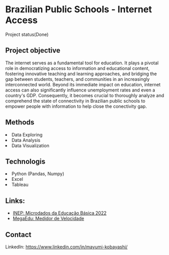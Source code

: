 # Brazilian Public Schools - Internet Access
Project status(Done)

## Project objective
The internet serves as a fundamental tool for education. It plays a pivotal role in democratizing access to information and educational content, fostering innovative teaching and learning approaches, and bridging the gap between students, teachers, and communities in an increasingly interconnected world. Beyond its immediate impact on education, internet access can also significantly influence unemployment rates and even a country's GDP. Consequently, it becomes crucial to thoroughly analyze and comprehend the state of connectivity in Brazilian public schools to empower people with information to help close the conectivity gap.

## Methods
<li>Data Exploring</li>
<li>Data Analysis</li>
<li>Data Visualization</li>


## Technologis
<li>Python (Pandas, Numpy)</li>
<li>Excel</li>
<li>Tableau</li>


## Links: 
*   [INEP: Microdados da Educação Básica 2022]([url](https://www.gov.br/inep/pt-br/areas-de-atuacao/pesquisas-estatisticas-e-indicadores/censo-escolar/resultados))
*   [MegaEdu: Medidor de Velocidade]([url](https://docs.google.com/spreadsheets/d/1IQDWKSJL2HuAR7NuG1FMpm7sXlKMhYfn/edit?usp=share_link&ouid=106849837385039342292&rtpof=true&sd=true)https://docs.google.com/spreadsheets/d/1IQDWKSJL2HuAR7NuG1FMpm7sXlKMhYfn/edit?usp=share_link&ouid=106849837385039342292&rtpof=true&sd=true)

## Contact
LinkedIn: https://www.linkedin.com/in/mayumi-kobayashi/
